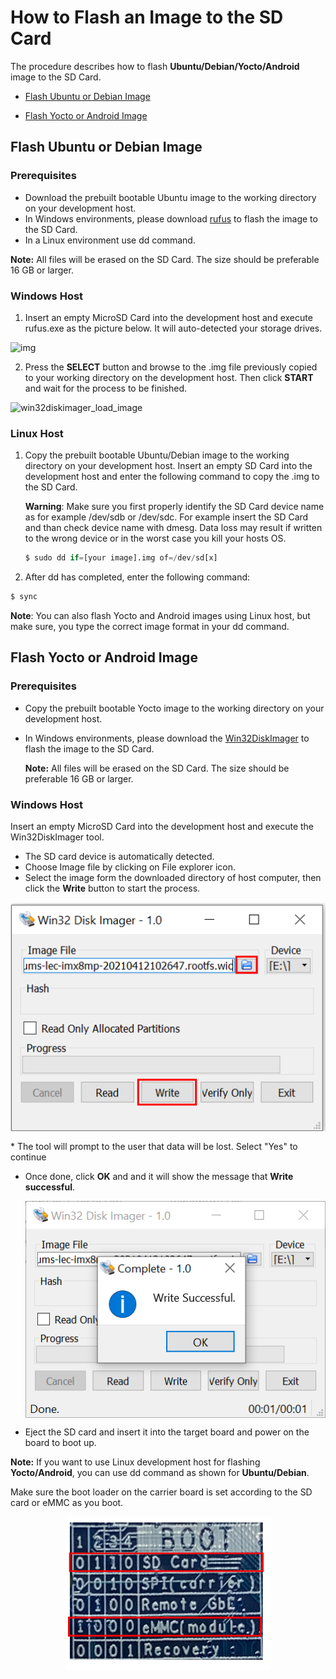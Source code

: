 <div class = "bullets">

# How to Flash an Image to the SD Card
The procedure describes how to flash **Ubuntu/Debian/Yocto/Android** image to the SD Card.

* [Flash Ubuntu or Debian Image](#Flash-Ubuntu-or-Debian-Image)

* [Flash Yocto or Android Image](#Flash-Yocto-or-Android-Image)    

## Flash Ubuntu or Debian Image

### Prerequisites

- Download the prebuilt bootable Ubuntu image to the working directory on your development host.
- In Windows environments, please download [rufus](https://rufus.ie/) to flash the image to the SD Card.
- In a Linux environment use dd command.

 **Note:** All files will be erased on the SD Card. The size should be preferable 16 GB or larger. 

### Windows Host

1. Insert an empty MicroSD Card into the development host and execute rufus.exe as the picture below. It will auto-detected your storage drives.

![img](https://docs.ipi.wiki/smarc-ipi/ipi-smarc-px30/HowToFlashImage.assets/rufus_1.png)

2. Press the **SELECT** button and browse to the .img file previously copied to your working directory on the development host. Then click **START** and wait for the process to be finished.


  ![win32diskimager_load_image](https://docs.ipi.wiki/smarc-ipi/ipi-smarc-px30/HowToFlashImage.assets/rufus_2.png)

### Linux Host

1. Copy the prebuilt bootable Ubuntu/Debian image to the working directory on your development host. Insert an empty SD Card into the development host and enter the following command to copy the .img to the SD Card.

   **Warning**: Make sure you first properly identify the SD Card device name as for example /dev/sdb or /dev/sdc. For example insert the SD Card and than check device name with dmesg. Data loss may result if written to the wrong device or in the worst case you kill your hosts OS.

   ```python
   $ sudo dd if=[your image].img of=/dev/sd[x]
   ```

2. After dd has completed, enter the following command:


  ```python
  $ sync
  ```
**Note**: You can also flash Yocto and Android images using Linux host, but make sure, you type the correct image format in your dd command.

## Flash Yocto or Android Image

### Prerequisites

- Copy the prebuilt bootable Yocto image to the working directory on your development host.

- In Windows environments, please download the [Win32DiskImager](https://win32diskimager.download/) to flash the image to the SD Card.

  **Note:** All files will be erased on the SD Card. The size should be preferable 16 GB or larger.

### Windows Host

Insert an empty MicroSD Card into the development host and execute the Win32DiskImager tool.

- The SD card device is automatically detected.
- Choose Image file by clicking on File explorer icon.
- Select the image form the downloaded directory of host computer, then click the **Write** button to start the process.


<img src="HowToFlashImageSD.assets\win32_1.PNG" alt="logo" style="zoom:100%; margin-left: auto; margin-right: auto; display: block;" />

\* The tool will prompt to the user that data will be lost. Select "Yes" to continue

- Once done, click **OK** and and it will show the message that **Write successful**.

  <img src="HowToFlashImageSD.assets\win32_2.PNG" alt="logo" style="zoom:100%; margin-left: auto; margin-right: auto; display: block;" />

- Eject the SD card and insert it into the target board and power on the board to boot up.

**Note:** If you want to use Linux development host for flashing **Yocto/Android**, you can use dd command as shown for **Ubuntu/Debian**.

Make sure the boot loader on the carrier board is set according to the SD card or eMMC as you boot.

<img src="HowToFlashImageSD.assets\Boot_loader.PNG" alt="logo" style="zoom:100%; margin-left: auto; margin-right: auto; display: block;" />


</div> 
